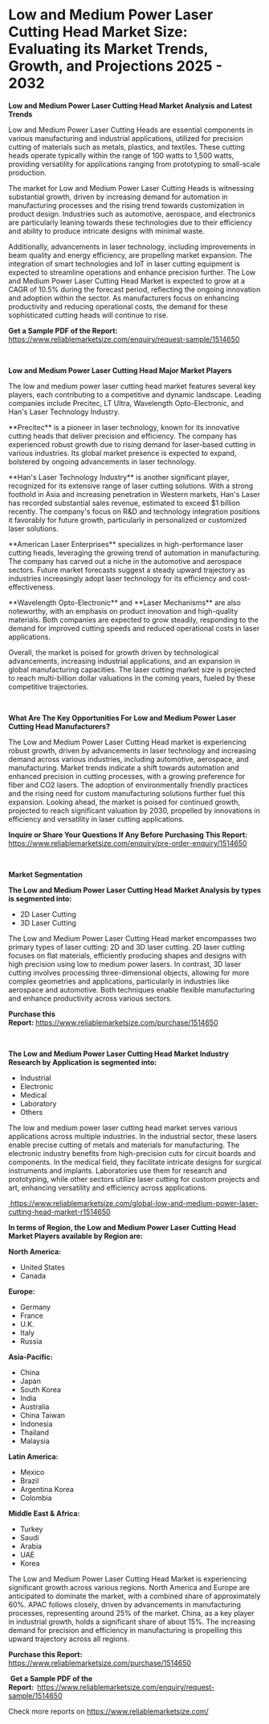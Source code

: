 <p><h1>Low and Medium Power Laser Cutting Head Market Size: Evaluating its Market Trends, Growth, and Projections 2025 - 2032</h1></p><p><strong>Low and Medium Power Laser Cutting Head Market Analysis and Latest Trends</strong></p>
<p><p>Low and Medium Power Laser Cutting Heads are essential components in various manufacturing and industrial applications, utilized for precision cutting of materials such as metals, plastics, and textiles. These cutting heads operate typically within the range of 100 watts to 1,500 watts, providing versatility for applications ranging from prototyping to small-scale production.</p><p>The market for Low and Medium Power Laser Cutting Heads is witnessing substantial growth, driven by increasing demand for automation in manufacturing processes and the rising trend towards customization in product design. Industries such as automotive, aerospace, and electronics are particularly leaning towards these technologies due to their efficiency and ability to produce intricate designs with minimal waste. </p><p>Additionally, advancements in laser technology, including improvements in beam quality and energy efficiency, are propelling market expansion. The integration of smart technologies and IoT in laser cutting equipment is expected to streamline operations and enhance precision further. The Low and Medium Power Laser Cutting Head Market is expected to grow at a CAGR of 10.5% during the forecast period, reflecting the ongoing innovation and adoption within the sector. As manufacturers focus on enhancing productivity and reducing operational costs, the demand for these sophisticated cutting heads will continue to rise.</p></p>
<p><strong>Get a Sample PDF of the Report:&nbsp;</strong> <a href="https://www.reliablemarketsize.com/enquiry/request-sample/1514650?utm_campaign=2795&utm_medium=2&utm_source=Github&utm_content=ia&utm_term=29032025&utm_id=low-and-medium-power-laser-cutting-head">https://www.reliablemarketsize.com/enquiry/request-sample/1514650</a></p>
<p>&nbsp;</p>
<p><strong>Low and Medium Power Laser Cutting Head Major Market Players</strong></p>
<p><p>The low and medium power laser cutting head market features several key players, each contributing to a competitive and dynamic landscape. Leading companies include Precitec, LT Ultra, Wavelength Opto-Electronic, and Han's Laser Technology Industry.</p><p>**Precitec** is a pioneer in laser technology, known for its innovative cutting heads that deliver precision and efficiency. The company has experienced robust growth due to rising demand for laser-based cutting in various industries. Its global market presence is expected to expand, bolstered by ongoing advancements in laser technology.</p><p>**Han's Laser Technology Industry** is another significant player, recognized for its extensive range of laser cutting solutions. With a strong foothold in Asia and increasing penetration in Western markets, Han's Laser has recorded substantial sales revenue, estimated to exceed $1 billion recently. The company's focus on R&D and technology integration positions it favorably for future growth, particularly in personalized or customized laser solutions.</p><p>**American Laser Enterprises** specializes in high-performance laser cutting heads, leveraging the growing trend of automation in manufacturing. The company has carved out a niche in the automotive and aerospace sectors. Future market forecasts suggest a steady upward trajectory as industries increasingly adopt laser technology for its efficiency and cost-effectiveness.</p><p>**Wavelength Opto-Electronic** and **Laser Mechanisms** are also noteworthy, with an emphasis on product innovation and high-quality materials. Both companies are expected to grow steadily, responding to the demand for improved cutting speeds and reduced operational costs in laser applications.</p><p>Overall, the market is poised for growth driven by technological advancements, increasing industrial applications, and an expansion in global manufacturing capacities. The laser cutting market size is projected to reach multi-billion dollar valuations in the coming years, fueled by these competitive trajectories.</p></p>
<p>&nbsp;</p>
<p><strong>What Are The Key Opportunities For Low and Medium Power Laser Cutting Head Manufacturers?</strong></p>
<p><p>The Low and Medium Power Laser Cutting Head market is experiencing robust growth, driven by advancements in laser technology and increasing demand across various industries, including automotive, aerospace, and manufacturing. Market trends indicate a shift towards automation and enhanced precision in cutting processes, with a growing preference for fiber and CO2 lasers. The adoption of environmentally friendly practices and the rising need for custom manufacturing solutions further fuel this expansion. Looking ahead, the market is poised for continued growth, projected to reach significant valuation by 2030, propelled by innovations in efficiency and versatility in laser cutting applications.</p></p>
<p><strong>Inquire or Share Your Questions If Any Before Purchasing This Report:</strong> <a href="https://www.reliablemarketsize.com/enquiry/pre-order-enquiry/1514650?utm_campaign=2795&utm_medium=2&utm_source=Github&utm_content=ia&utm_term=29032025&utm_id=low-and-medium-power-laser-cutting-head">https://www.reliablemarketsize.com/enquiry/pre-order-enquiry/1514650</a></p>
<p>&nbsp;</p>
<p><strong>Market Segmentation</strong></p>
<p><strong>The Low and Medium Power Laser Cutting Head Market Analysis by types is segmented into:</strong></p>
<p><ul><li>2D Laser Cutting</li><li>3D Laser Cutting</li></ul></p>
<p><p>The Low and Medium Power Laser Cutting Head market encompasses two primary types of laser cutting: 2D and 3D laser cutting. 2D laser cutting focuses on flat materials, efficiently producing shapes and designs with high precision using low to medium power lasers. In contrast, 3D laser cutting involves processing three-dimensional objects, allowing for more complex geometries and applications, particularly in industries like aerospace and automotive. Both techniques enable flexible manufacturing and enhance productivity across various sectors.</p></p>
<p><strong>Purchase this Report:&nbsp;</strong><a href="https://www.reliablemarketsize.com/purchase/1514650?utm_campaign=2795&utm_medium=2&utm_source=Github&utm_content=ia&utm_term=29032025&utm_id=low-and-medium-power-laser-cutting-head">https://www.reliablemarketsize.com/purchase/1514650</a></p>
<p>&nbsp;</p>
<p><strong>The Low and Medium Power Laser Cutting Head Market Industry Research by Application is segmented into:</strong></p>
<p><ul><li>Industrial</li><li>Electronic</li><li>Medical</li><li>Laboratory</li><li>Others</li></ul></p>
<p><p>The low and medium power laser cutting head market serves various applications across multiple industries. In the industrial sector, these lasers enable precise cutting of metals and materials for manufacturing. The electronic industry benefits from high-precision cuts for circuit boards and components. In the medical field, they facilitate intricate designs for surgical instruments and implants. Laboratories use them for research and prototyping, while other sectors utilize laser cutting for custom projects and art, enhancing versatility and efficiency across applications.</p></p>
<p><a href="https://www.reliablemarketsize.com/global-low-and-medium-power-laser-cutting-head-market-r1514650?utm_campaign=2795&utm_medium=2&utm_source=Github&utm_content=ia&utm_term=29032025&utm_id=low-and-medium-power-laser-cutting-head">&nbsp;https://www.reliablemarketsize.com/global-low-and-medium-power-laser-cutting-head-market-r1514650</a></p>
<p><strong>In terms of Region, the Low and Medium Power Laser Cutting Head Market Players available by Region are:</strong></p>
<p>
    <p> <strong> North America: </strong>
        <ul>
            <li>United States</li>
            <li>Canada</li>
        </ul>
        </p> 
    <p> <strong> Europe: </strong>
        <ul>
            <li>Germany</li>
            <li>France</li>
            <li>U.K.</li>
            <li>Italy</li>
            <li>Russia</li>
        </ul>
        </p> 
    <p> <strong> Asia-Pacific: </strong>
        <ul>
            <li>China</li>
            <li>Japan</li>
            <li>South Korea</li>
            <li>India</li>
            <li>Australia</li>
            <li>China Taiwan</li>
            <li>Indonesia</li>
            <li>Thailand</li>
            <li>Malaysia</li>
        </ul>
        </p> 
    <p> <strong> Latin America: </strong>
        <ul>
            <li>Mexico</li>
            <li>Brazil</li>
            <li>Argentina Korea</li>
            <li>Colombia</li>
        </ul>
        </p> 
    <p> <strong> Middle East & Africa: </strong>
        <ul>
            <li>Turkey</li>
            <li>Saudi</li>
            <li>Arabia</li>
            <li>UAE</li>
            <li>Korea</li>
        </ul>
    </p>
    </p>
<p><p>The Low and Medium Power Laser Cutting Head Market is experiencing significant growth across various regions. North America and Europe are anticipated to dominate the market, with a combined share of approximately 60%. APAC follows closely, driven by advancements in manufacturing processes, representing around 25% of the market. China, as a key player in industrial growth, holds a significant share of about 15%. The increasing demand for precision and efficiency in manufacturing is propelling this upward trajectory across all regions.</p></p>
<p><strong>Purchase this Report: </strong><a href="https://www.reliablemarketsize.com/purchase/1514650?utm_campaign=2795&utm_medium=2&utm_source=Github&utm_content=ia&utm_term=29032025&utm_id=low-and-medium-power-laser-cutting-head">https://www.reliablemarketsize.com/purchase/1514650</a></p>
<p>&nbsp;<strong>Get a Sample PDF of the Report:&nbsp;&nbsp;</strong><a href="https://www.reliablemarketsize.com/enquiry/request-sample/1514650?utm_campaign=2795&utm_medium=2&utm_source=Github&utm_content=ia&utm_term=29032025&utm_id=low-and-medium-power-laser-cutting-head">https://www.reliablemarketsize.com/enquiry/request-sample/1514650</a></p>
<p><strong></strong></p>
<p>Check more reports on <a href="https://www.reliablemarketsize.com/?utm_campaign=2795&utm_medium=2&utm_source=Github&utm_content=ia&utm_term=29032025&utm_id=low-and-medium-power-laser-cutting-head">https://www.reliablemarketsize.com/</a></p>